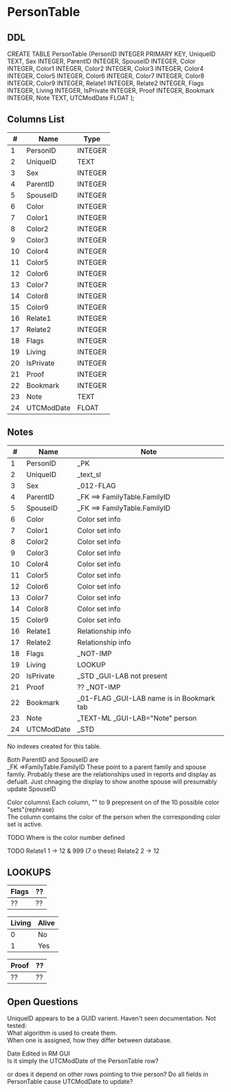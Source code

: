 # PersonTable

## DDL

CREATE TABLE PersonTable (PersonID INTEGER PRIMARY KEY, UniqueID TEXT, Sex INTEGER, ParentID INTEGER, SpouseID INTEGER, Color INTEGER, Color1 INTEGER, Color2 INTEGER, Color3 INTEGER, Color4 INTEGER, Color5 INTEGER, Color6 INTEGER, Color7 INTEGER, Color8 INTEGER, Color9 INTEGER, Relate1 INTEGER, Relate2 INTEGER, Flags INTEGER, Living INTEGER, IsPrivate INTEGER, Proof INTEGER, Bookmark INTEGER, Note TEXT, UTCModDate FLOAT );


## Columns List

| #  | Name          | Type      |
|----|---------------|-----------|
| 1  | PersonID      | INTEGER   |
| 2  | UniqueID      | TEXT      |
| 3  | Sex           | INTEGER   |
| 4  | ParentID      | INTEGER   |
| 5  | SpouseID      | INTEGER   |
| 6  | Color         | INTEGER   |
| 7  | Color1        | INTEGER   |
| 8  | Color2        | INTEGER   |
| 9  | Color3        | INTEGER   |
| 10 | Color4        | INTEGER   |
| 11 | Color5        | INTEGER   |
| 12 | Color6        | INTEGER   |
| 13 | Color7        | INTEGER   |
| 14 | Color8        | INTEGER   |
| 15 | Color9        | INTEGER   |
| 16 | Relate1       | INTEGER   |
| 17 | Relate2       | INTEGER   |
| 18 | Flags         | INTEGER   |
| 19 | Living        | INTEGER   |
| 20 | IsPrivate     | INTEGER   |
| 21 | Proof         | INTEGER   |
| 22 | Bookmark      | INTEGER   |
| 23 | Note          | TEXT      |
| 24 | UTCModDate    | FLOAT     |


## Notes

| #  | Name          | Note      |
|----|---------------|-----------|
| 1  | PersonID      | _PK
| 2  | UniqueID      | _text_sl
| 3  | Sex           | _012-FLAG
| 4  | ParentID      | _FK ==> FamilyTable.FamilyID 
| 5  | SpouseID      | _FK ==> FamilyTable.FamilyID
| 6  | Color         | Color set info
| 7  | Color1        | Color set info
| 8  | Color2        | Color set info
| 9  | Color3        | Color set info
| 10 | Color4        | Color set info
| 11 | Color5        | Color set info
| 12 | Color6        | Color set info
| 13 | Color7        | Color set info
| 14 | Color8        | Color set info
| 15 | Color9        | Color set info
| 16 | Relate1       | Relationship info
| 17 | Relate2       | Relationship info
| 18 | Flags         | _NOT-IMP
| 19 | Living        | LOOKUP
| 20 | IsPrivate     | _STD _GUI-LAB not present
| 21 | Proof         | ??  _NOT-IMP
| 22 | Bookmark      | _01-FLAG _GUI-LAB name is in Bookmark tab
| 23 | Note          | _TEXT-ML _GUI-LAB="Note" person
| 24 | UTCModDate    | _STD

No indexes created for this table.

Both ParentID and  SpouseID are\
_FK =>FamilyTable.FamilyID 
These point to a parent family and spouse family.
Probably these are the relationships used in reports and display as defualt.
Just chnaging the display to show anothe spouse will presumably update SpouseID


Color columns\ 
Each column, "" to 9 prepresent on of the 10 possible color "sets"(rephrase)\
The column contains the color of the person when the corresponding color set is active.

TODO
Where is the color number defined 

TODO
Relate1 1 -> 12 & 999 (7 o these)
Relate2 2 -> 12


## LOOKUPS

| Flags   | ??    |
|---------|-------|
| ??      | ??    |

| Living  | Alive |
|---------|-------|
| 0       | No    |
| 1       | Yes   |


| Proof   | ??    |
|---------|-------|
| ??      | ??    |

## Open Questions

UniqueID appears to be a GUID varient. Haven't seen documentation. Not tested:\
What algorithm is used to create them.\
When one is assigned, how they differ between database.

Date Edited in RM GUI\
Is it simply the UTCModDate of the PersonTable row?

or does it depend on other rows pointing to thie person?
Do all fields in PersonTable cause UTCModDate to update?
